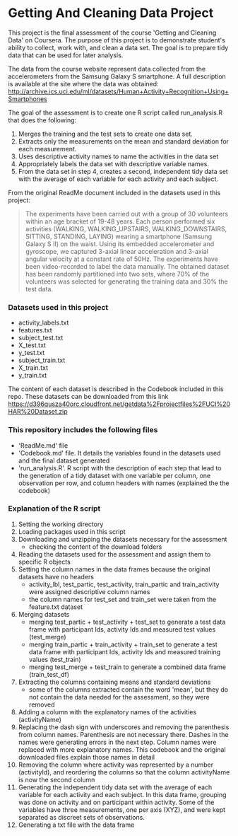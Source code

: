 # Getting And Cleaning Data Project

This project is the final assessment of the course 'Getting and Cleaning Data' on Coursera.
The purpose of this project is to demonstrate  student's ability to collect, work with, and clean a data set. The goal is to prepare tidy data that can be used for later analysis.

The data from the course website represent data collected from the accelerometers from the Samsung Galaxy S smartphone. A full description is available at the site where the data was obtained:
http://archive.ics.uci.edu/ml/datasets/Human+Activity+Recognition+Using+Smartphones


The goal of the assessment is to create one R script called run_analysis.R that does the following:

1. Merges the training and the test sets to create one data set.
2. Extracts only the measurements on the mean and standard deviation for each measurement.
3. Uses descriptive activity names to name the activities in the data set
4. Appropriately labels the data set with descriptive variable names.
5. From the data set in step 4, creates a second, independent tidy data set with the average of each variable for each activity and each subject.

From the original ReadMe document included in the datasets used in this project:

> The experiments have been carried out with a group of 30 volunteers within an age bracket of 19-48 years. Each person performed six activities (WALKING, WALKING_UPSTAIRS, WALKING_DOWNSTAIRS, SITTING, STANDING, LAYING) wearing a smartphone (Samsung Galaxy S II) on the waist. Using its embedded accelerometer and gyroscope, we captured 3-axial linear acceleration and 3-axial angular velocity at a constant rate of 50Hz. The experiments have been video-recorded to label the data manually. The obtained dataset has been randomly partitioned into two sets, where 70% of the volunteers was selected for generating the training data and 30% the test data.

### Datasets used in this project

* activity_labels.txt
* features.txt
* subject_test.txt
* X_test.txt
* y_test.txt
* subject_train.txt
* X_train.txt
* y_train.txt

The content of each dataset is described in the Codebook included in this repo.
These datasets can be downloaded from this link
https://d396qusza40orc.cloudfront.net/getdata%2Fprojectfiles%2FUCI%20HAR%20Dataset.zip 

### This repository includes the following files

* 'ReadMe.md' file
* 'Codebook.md' file. It details the variables found in the datasets used and the final dataset generated
* 'run_analysis.R'. R script with the description of each step that lead to the generation of a tidy dataset with one variable per column, one observation per row, and column headers with names (explained the the codebook)

### Explanation of the R script
1. Setting the working directory
2. Loading packages used in this script
3. Downloading and unzipping the datasets necessary for the assessment
    * checking the content of the download folders
4. Reading the datasets used for the assessment and assign them to specific R objects
5. Setting the column names in the data frames because the original datasets have no headers
    * activity_lbl, test_partic, test_activity, train_partic and train_activity were assigned descriptive column names
    * the column names for test_set and train_set were taken from the feature.txt dataset
6. Merging datasets
    * merging test_partic + test_activity + test_set to generate a test data frame with participant Ids, activity Ids and measured test values (test_merge)
    * merging train_partic + train_activity + train_set to generate a test data frame with participant Ids, activity Ids and measured training values (test_train)
    * merging test_merge + test_train to generate a combined data frame (train_test_df)
7. Extracting the columns containing means and standard deviations
    * some of the columns extracted contain the word 'mean', but they do not contain the data needed for the assessment, so they were removed
8. Adding a column with the explanatory names of the activities (activityName)
9. Replacing the dash sign with underscores and removing the parenthesis from column names. Parenthesis are not necessary there. Dashes in the names were generating errors in the next step. Column names were replaced with more explanatory names. This codebook and the original downloaded files explain those names in detail
10. Removing the column where activity was represented by a number (activityId), and reordering the columns so that the column activityName is now the second column
11. Generating the independent tidy data set with the average of each variable for each activity and each subject. In this data frame, grouping was done on activity and on participant within activity. Some of the variables have three measurements, one per axis (XYZ), and were kept separated as discreet sets of observations.
12. Generating a txt file with the data frame
